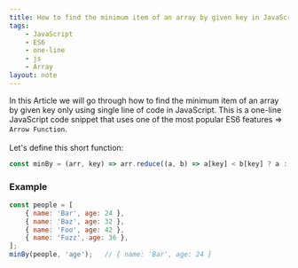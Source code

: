 ```yaml
---
title: How to find the minimum item of an array by given key in JavaScript
tags:
    - JavaScript
    - ES6
    - one-line
    - js
    - Array
layout: note
---
```




In this Article we will go through how to find the minimum item of an array by given key only using single line of code in JavaScript.
This is a one-line JavaScript code snippet that uses one of the most popular ES6 features => `Arrow Function`.
<br/>
<br/>
Let's define this short function:

```js {.wrap}
const minBy = (arr, key) => arr.reduce((a, b) => a[key] < b[key] ? a : b, {});
```

### Example

```js {.wrap}
const people = [
    { name: 'Bar', age: 24 },
    { name: 'Baz', age: 32 },
    { name: 'Foo', age: 42 },
    { name: 'Fuzz', age: 36 },
];
minBy(people, 'age');   // { name: 'Bar', age: 24 }
```